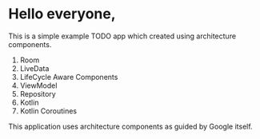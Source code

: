 <h1>Hello everyone,</h1>

This is a simple example TODO app which created using architecture components.
<ol>
  <li>Room</li>
  <li>LiveData</li>
  <li>LifeCycle Aware Components</li>
  <li>ViewModel</li>
  <li>Repository</li>
  <li>Kotlin</li>
  <li>Kotlin Coroutines</li>
</ol>

This application uses architecture components as guided by Google itself. 
